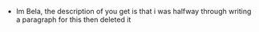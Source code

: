 - Im Bela, the description of you get is that i was halfway through writing a paragraph for this then deleted it

